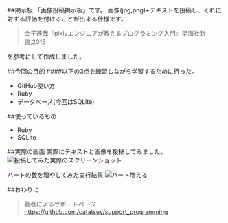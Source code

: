 ##掲示板
「画像投稿掲示板」です。
画像(jpg,png)+テキストを投稿し、それに対する評価を付けることが出来る仕様です。

> 金子達哉『pixivエンジニアが教えるプログラミング入門』星海社新書,2015

を参考にして作成しました。


##今回の目的
####以下の3点を練習しながら学習するために行った。
* GitHub使い方
* Ruby
* データベース(今回はSQLite) 

##使っているもの
* Ruby
* SQLite

##実際の画面
実際にテキストと画像を投稿してみました。
![投稿してみた実際のスクリーンショット](http://i.imgur.com/YtjVUF6.png "サンプル")

ハートの数を増やしてみた実行結果
![ハート増える](http://i.imgur.com/rCmIndS.gif "サンプル")

##おわりに
>著者によるサポートページ
>https://github.com/catatsuy/support_programming